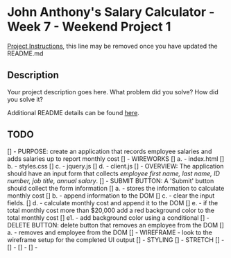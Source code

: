 # John Anthony's Salary Calculator - Week 7 - Weekend Project 1

[Project Instructions](./INSTRUCTIONS.md), this line may be removed once you have updated the README.md

## Description

Your project description goes here. What problem did you solve? How did you solve it?

Additional README details can be found [here](https://github.com/PrimeAcademy/readme-template/blob/master/README.md).

## TODO

[] - PURPOSE: create an application that records employee salaries and adds salaries up to report monthly cost
[] - WIREWORKS
[] a. - index.html
[] b. - styles.css
[] c. - jquery.js
[] d. - client.js
[] - OVERVIEW: The application should have an input form that collects _employee first name, last name, ID number, job title, annual salary_.
[] - SUBMIT BUTTON: A 'Submit' button should collect the form information
[] a. - stores the information to calculate monthly cost
[] b. - append information to the DOM
[] c. - clear the input fields.
[] d. - calculate monthly cost and append it to the DOM
[] e. - if the total monthly cost more than $20,000 add a red background color to the total monthly cost
[] e1. - add background color using a conditional
[] - DELETE BUTTON: delete button that removes an employee from the DOM
[] a. - removes and employee from the DOM
[] - WIREFRAME - look to the wireframe setup for the completed UI output
[] - STYLING
[] - STRETCH
[] -
[] -
[] -
[] -
